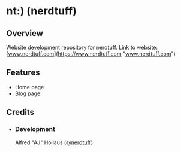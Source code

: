 # nt:) (nerdtuff)
## Overview
Website development repository for nerdtuff. 
Link to website: [www.nerdtuff.com](https://www.nerdtuff.com "www.nerdtuff.com")

## Features
- Home page
- Blog page

## Credits
- ### Development
    Alfred "AJ" Hollaus ([@nerdtuff](https://www.nerdtuff.com "@nerdtuff"))